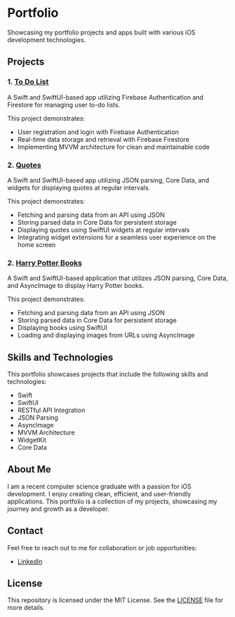 # Portfolio

Showcasing my portfolio projects and apps built with various iOS development technologies.

## Projects

### 1. [To Do List](ToDoList)

A Swift and SwiftUI-based app utilizing Firebase Authentication and Firestore for managing user to-do lists. 

This project demonstrates:

- User registration and login with Firebase Authentication
- Real-time data storage and retrieval with Firebase Firestore
- Implementing MVVM architecture for clean and maintainable code

### 2. [Quotes](Quotes)

A Swift and SwiftUI-based app utilizing JSON parsing, Core Data, and widgets for displaying quotes at regular intervals.

This project demonstrates:

- Fetching and parsing data from an API using JSON
- Storing parsed data in Core Data for persistent storage
- Displaying quotes using SwiftUI widgets at regular intervals
- Integrating widget extensions for a seamless user experience on the home screen

### 2. [Harry Potter Books](HarryPotter)

A Swift and SwiftUI-based application that utilizes JSON parsing, Core Data, and AsyncImage to display Harry Potter books.

This project demonstrates:

- Fetching and parsing data from an API using JSON
- Storing parsed data in Core Data for persistent storage
- Displaying books using SwiftUI
- Loading and displaying images from URLs using AsyncImage

## Skills and Technologies

This portfolio showcases projects that include the following skills and technologies:

- Swift
- SwiftUI
- RESTful API Integration
- JSON Parsing
- AsyncImage
- MVVM Architecture
- WidgetKit
- Core Data
  
## About Me

I am a recent computer science graduate with a passion for iOS development. I enjoy creating clean, efficient, and user-friendly applications. This portfolio is a collection of my projects, showcasing my journey and growth as a developer.

## Contact

Feel free to reach out to me for collaboration or job opportunities:

- [LinkedIn](https://www.linkedin.com/in/tamas-scheuring-8083a222a/)

## License

This repository is licensed under the MIT License. See the [LICENSE](LICENSE) file for more details.
